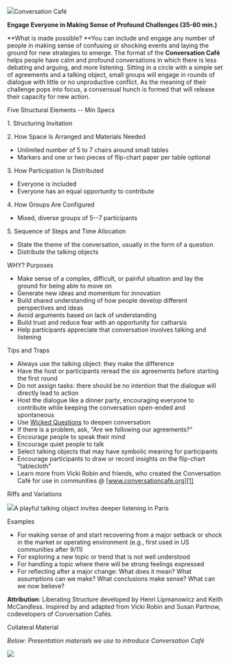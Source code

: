 ![](/storage/icons/17_Conversation-Cafe_01.png?__SQUARESPACE_CACHEVERSION=1337874660702)Conversation Café

**Engage Everyone in Making Sense of Profound Challenges (35-60 min.)**

**What is made possible? **You can include and engage any number of people in making sense of confusing or shocking events and laying the ground for new strategies to emerge. The format of the **Conversation Café** helps people have calm and profound conversations in which there is less debating and arguing, and more listening. Sitting in a circle with a simple set of agreements and a talking object, small groups will engage in rounds of dialogue with little or no unproductive conflict. As the meaning of their challenge pops into focus, a consensual hunch is formed that will release their capacity for new action.

Five Structural Elements -- Min Specs

1\. Structuring Invitation




2\. How Space Is Arranged and Materials Needed


* Unlimited number of 5 to 7 chairs around small tables
* Markers and one or two pieces of flip-chart paper per table optional


3\. How Participation Is Distributed


* Everyone is included
* Everyone has an equal opportunity to contribute


4\. How Groups Are Configured


* Mixed, diverse groups of 5--7 participants


5\. Sequence of Steps and Time Allocation


* State the theme of the conversation, usually in the form of a question
* Distribute the talking objects


WHY? Purposes


* Make sense of a complex, difficult, or painful situation and lay the ground for being able to move on
* Generate new ideas and momentum for innovation
* Build shared understanding of how people develop different perspectives and ideas
* Avoid arguments based on lack of understanding
* Build trust and reduce fear with an opportunity for catharsis
* Help participants appreciate that conversation involves talking and listening


Tips and Traps


* Always use the talking object: they make the difference
* Have the host or participants reread the six agreements before starting the first round
* Do not assign tasks: there should be no intention that the dialogue will directly lead to action
* Host the dialogue like a dinner party, encouraging everyone to contribute while keeping the conversation open-ended and spontaneous
* Use [Wicked Questions][0] to deepen conversation
* If there is a problem, ask, "Are we following our agreements?"
* Encourage people to speak their mind
* Encourage quiet people to talk
* Select talking objects that may have symbolic meaning for participants
* Encourage participants to draw or record insights on the flip-chart "tablecloth"
* Learn more from Vicki Robin and friends, who created the Conversation Café for use in communities @ [www.conversationcafe.org][1]


Riffs and Variations




![](/storage/cafe%20paris.jpg?__SQUARESPACE_CACHEVERSION=1395610462720)A playful talking object invites deeper listening in Paris

Examples


* For making sense of and start recovering from a major setback or shock in the market or operating environment (e.g., first used in US communities after 9/11)
* For exploring a new topic or trend that is not well understood
* For handling a topic where there will be strong feelings expressed
* For reflecting after a major change: What does it mean? What assumptions can we make? What conclusions make sense? What can we now believe?


**Attribution**: Liberating Structure developed by Henri Lipmanowicz and Keith McCandless. Inspired by and adapted from Vicki Robin and Susan Partnow, codevelopers of Conversation Cafés.

Collateral Material

_Below: Presentation materials we use to introduce Conversation Café_



_![](/storage/Slide15.jpg?__SQUARESPACE_CACHEVERSION=1395610214053)_



[0]: /4-wicked-questions/
[1]: http://www.conversationcafe.org